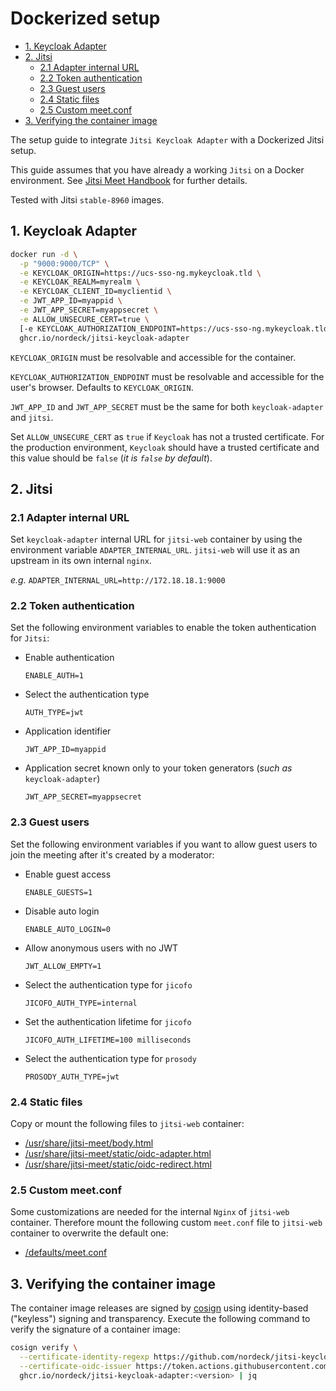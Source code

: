 # Dockerized setup

- [1. Keycloak Adapter](#1-keycloak-adapter)
- [2. Jitsi](#2-jitsi)
  - [2.1 Adapter internal URL](#21-adapter-internal-url)
  - [2.2 Token authentication](#22-token-authentication)
  - [2.3 Guest users](#23-guest-users)
  - [2.4 Static files](#24-static-files)
  - [2.5 Custom meet.conf](#25-custom-meetconf)
- [3. Verifying the container image](#3-verifying-the-container-image)

The setup guide to integrate `Jitsi Keycloak Adapter` with a Dockerized Jitsi
setup.

This guide assumes that you have already a working `Jitsi` on a Docker
environment. See
[Jitsi Meet Handbook](https://jitsi.github.io/handbook/docs/devops-guide/devops-guide-docker/)
for further details.

Tested with Jitsi `stable-8960` images.

## 1. Keycloak Adapter

```bash
docker run -d \
  -p "9000:9000/TCP" \
  -e KEYCLOAK_ORIGIN=https://ucs-sso-ng.mykeycloak.tld \
  -e KEYCLOAK_REALM=myrealm \
  -e KEYCLOAK_CLIENT_ID=myclientid \
  -e JWT_APP_ID=myappid \
  -e JWT_APP_SECRET=myappsecret \
  -e ALLOW_UNSECURE_CERT=true \
  [-e KEYCLOAK_AUTHORIZATION_ENDPOINT=https://ucs-sso-ng.mykeycloak.tld \]
  ghcr.io/nordeck/jitsi-keycloak-adapter
```

`KEYCLOAK_ORIGIN` must be resolvable and accessible for the container.

`KEYCLOAK_AUTHORIZATION_ENDPOINT` must be resolvable and accessible for the user's browser. Defaults to `KEYCLOAK_ORIGIN`.

`JWT_APP_ID` and `JWT_APP_SECRET` must be the same for both `keycloak-adapter`
and `jitsi`.

Set `ALLOW_UNSECURE_CERT` as `true` if `Keycloak` has not a trusted certificate.
For the production environment, `Keycloak` should have a trusted certificate and
this value should be `false` (_it is `false` by default_).

## 2. Jitsi

### 2.1 Adapter internal URL

Set `keycloak-adapter` internal URL for `jitsi-web` container by using the
environment variable `ADAPTER_INTERNAL_URL`. `jitsi-web` will use it as an
upstream in its own internal `nginx`.

_e.g._ `ADAPTER_INTERNAL_URL=http://172.18.18.1:9000`

### 2.2 Token authentication

Set the following environment variables to enable the token authentication for
`Jitsi`:

- Enable authentication

  `ENABLE_AUTH=1`

- Select the authentication type

  `AUTH_TYPE=jwt`

- Application identifier

  `JWT_APP_ID=myappid`

- Application secret known only to your token generators (_such as_
  `keycloak-adapter`)

  `JWT_APP_SECRET=myappsecret`

### 2.3 Guest users

Set the following environment variables if you want to allow guest users to join
the meeting after it's created by a moderator:

- Enable guest access

  `ENABLE_GUESTS=1`

- Disable auto login

  `ENABLE_AUTO_LOGIN=0`

- Allow anonymous users with no JWT

  `JWT_ALLOW_EMPTY=1`

- Select the authentication type for `jicofo`

  `JICOFO_AUTH_TYPE=internal`

- Set the authentication lifetime for `jicofo`

  `JICOFO_AUTH_LIFETIME=100 milliseconds`

- Select the authentication type for `prosody`

  `PROSODY_AUTH_TYPE=jwt`

### 2.4 Static files

Copy or mount the following files to `jitsi-web` container:

- [/usr/share/jitsi-meet/body.html](../templates/usr/share/jitsi-meet/body.html)
- [/usr/share/jitsi-meet/static/oidc-adapter.html](../templates/usr/share/jitsi-meet/static/oidc-adapter.html)
- [/usr/share/jitsi-meet/static/oidc-redirect.html](../templates/usr/share/jitsi-meet/static/oidc-redirect.html)

### 2.5 Custom meet.conf

Some customizations are needed for the internal `Nginx` of `jitsi-web`
container. Therefore mount the following custom `meet.conf` file to `jitsi-web`
container to overwrite the default one:

- [/defaults/meet.conf](../templates/jitsi-web-container/defaults/meet.conf)

## 3. Verifying the container image

The container image releases are signed by
[cosign](https://github.com/sigstore/cosign) using identity-based ("keyless")
signing and transparency. Execute the following command to verify the signature
of a container image:

```bash
cosign verify \
  --certificate-identity-regexp https://github.com/nordeck/jitsi-keycloak-adapter/.github/workflows/docker-images.yml@refs/heads/main \
  --certificate-oidc-issuer https://token.actions.githubusercontent.com \
  ghcr.io/nordeck/jitsi-keycloak-adapter:<version> | jq
```
